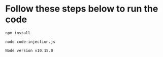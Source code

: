 # Follow these steps below to run the code

`npm install`

`node code-injection.js`

`Node version v10.15.0`
